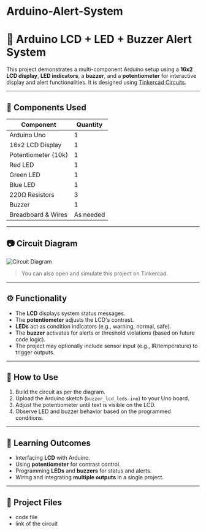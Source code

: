 # Arduino-Alert-System

# 🔔 Arduino LCD + LED + Buzzer Alert System

This project demonstrates a multi-component Arduino setup using a **16x2 LCD display**, **LED indicators**, a **buzzer**, and a **potentiometer** for interactive display and alert functionalities. It is designed using [Tinkercad Circuits](https://www.tinkercad.com/).

---

## 🧰 Components Used

| Component          | Quantity |
|--------------------|----------|
| Arduino Uno        | 1        |
| 16x2 LCD Display   | 1        |
| Potentiometer (10k)| 1        |
| Red LED            | 1        |
| Green LED          | 1        |
| Blue LED           | 1        |
| 220Ω Resistors     | 3        |
| Buzzer             | 1        |
| Breadboard & Wires | As needed |

---

## 📷 Circuit Diagram

![Circuit Diagram](https://www.tinkercad.com/things/iQN20GHtDGS-swanky-bojo-jarv?sharecode=6TLBV-NBxtuh2iza-bZzwzHXdXAG9YAf1Hvhx79JYoM)

> You can also open and simulate this project on Tinkercad.

---

## ⚙️ Functionality

- The **LCD** displays system status messages.
- The **potentiometer** adjusts the LCD's contrast.
- **LEDs** act as condition indicators (e.g., warning, normal, safe).
- The **buzzer** activates for alerts or threshold violations (based on future code logic).
- The project may optionally include sensor input (e.g., IR/temperature) to trigger outputs.

---

## 📝 How to Use

1. Build the circuit as per the diagram.
2. Upload the Arduino sketch (`buzzer_lcd_leds.ino`) to your Uno board.
3. Adjust the potentiometer until text is visible on the LCD.
4. Observe LED and buzzer behavior based on the programmed conditions.

---

## 🧠 Learning Outcomes

- Interfacing **LCD** with Arduino.
- Using **potentiometer** for contrast control.
- Programming **LEDs** and **buzzers** for status and alerts.
- Wiring and integrating **multiple outputs** in a single project.

---

## 📎 Project Files

- code file
- link of the circuit
